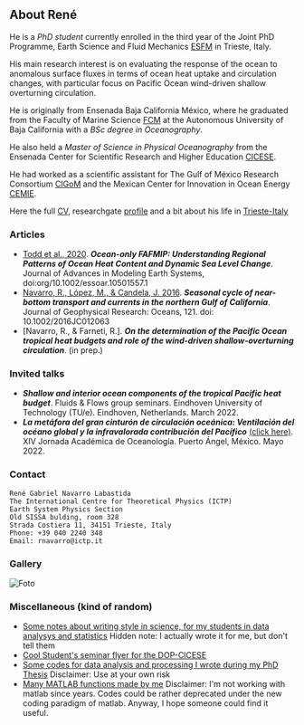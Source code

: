 ## About René

He is a _PhD student_ currently enrolled in the third year of the Joint PhD Programme, Earth Science and Fluid Mechanics [ESFM](https://web.units.it/dottorato/esfm/) in Trieste, Italy. 

His main research interest is on evaluating the response of the ocean to anomalous surface fluxes in terms of ocean heat uptake and circulation changes, with particular focus on Pacific Ocean wind-driven shallow overturning circulation.

He is originally from Ensenada Baja California México, where he graduated from the Faculty of Marine Science [FCM](http://fcm.ens.uabc.mx/) at the Autonomous University of Baja California with a _BSc degree in Oceanography_. 

He also held a _Master of Science in Physical Oceanography_ from the Ensenada Center for Scientific Research and Higher Education [CICESE](https://www.cicese.edu.mx/).

He had worked as a scientific assistant for The Gulf of México Research Consortium [CIGoM](https://cigom.org/en/) and the Mexican Center for Innovation in Ocean Energy [CEMIE](https://cemieoceano.mx/).

Here the full [CV](https://raw.githubusercontent.com/enerle/rnavarro.github.io/main/data/ReneNavarro_CVU.pdf), researchgate [profile](https://www.researchgate.net/profile/Rene-Navarro-Labastida) and a bit about his life in [Trieste-Italy](https://raw.githubusercontent.com/enerle/rnavarro.github.io/main/fig1.jpg)

### Articles
- [Todd et al., 2020](https://agupubs.onlinelibrary.wiley.com/doi/full/10.1029/2019MS002027). ***Ocean-only FAFMIP: Understanding Regional Patterns of Ocean Heat Content and Dynamic Sea Level Change***. Journal of Advances in Modeling Earth Systems, doi:org/10.1002/essoar.10501557.1
- [Navarro, R., López, M., & Candela, J. 2016](https://agupubs.onlinelibrary.wiley.com/doi/10.1002/2016JC012063). ***Seasonal cycle of near-bottom transport and currents in the northern Gulf of California***. Journal of Geophysical Research: Oceans, 121. doi: 10.1002/2016JC012063
- [Navarro, R., & Farneti, R.]. ***On the determination of the Pacific Ocean tropical heat budgets and role of the wind-driven shallow-overturning circulation***. (in prep.)

### Invited talks
- ***Shallow and interior ocean components of the tropical Pacific heat budget***. Fluids & Flows group seminars. Eindhoven University of Technology (TU/e). Eindhoven, Netherlands. March 2022.
- ***La metáfora del gran cinturón de circulación oceánica: Ventilación del océano global y la infravalorada contribución del Pacífico*** [(click here)](https://raw.githubusercontent.com/enerle/rnavarro.github.io/main/data/pres_051722_UMAR.pdf). XIV Jornada Académica de Oceanología. Puerto Ángel, México. Mayo 2022.

### Contact
```
René Gabriel Navarro Labastida
The International Centre for Theoretical Physics (ICTP)
Earth System Physics Section
Old SISSA bulding, room 328
Strada Costiera 11, 34151 Trieste, Italy
Phone: +39 040 2240 348
Email: rnavarro@ictp.it
```
### Gallery
![Foto](https://raw.githubusercontent.com/enerle/rnavarro/main/gallery1.jpg)

### Miscellaneous (kind of random)
- [Some notes about writing style in science, for my students in data analysys and statistics](https://raw.githubusercontent.com/enerle/rnavarro.github.io/main/data/notas_redaccion_unam_2017.pdf) Hidden note: I actually wrote it for me, but don't tell them
- [Cool Student's seminar flyer for the DOP-CICESE](https://raw.githubusercontent.com/enerle/rnavarro.github.io/main/data/seminario0.pdf)
- [Some codes for data analysis and processing I wrote during my PhD Thesis](https://github.com/enerle/) Disclaimer: Use at your own risk
- [Many MATLAB functions made by me](https://github.com/enerle/) Disclaimer: I'm not working with matlab since years. Codes could be rather deprecated under the new coding paradigm of matlab. Anyway, I hope someone could find it useful.
